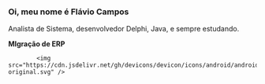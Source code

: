 ### Oi, meu nome é Flávio Campos
Analista de Sistema, desenvolvedor Delphi, Java, e sempre estudando.

**MIgração de ERP**



            <img  src="https://cdn.jsdelivr.net/gh/devicons/devicon/icons/android/android-original.svg" />
          
          

<!--
**flaviocampos/flaviocampos** is a ✨ _special_ ✨ repository because its `README.md` (this file) appears on your GitHub profile.

Here are some ideas to get you started:

- 🔭 I’m currently working on ...
- 🌱 I’m currently learning ...
- 👯 I’m looking to collaborate on ...
- 🤔 I’m looking for help with ...
- 💬 Ask me about ...
- 📫 How to reach me: ...
- 😄 Pronouns: ...
- ⚡ Fun fact: ...
-->

